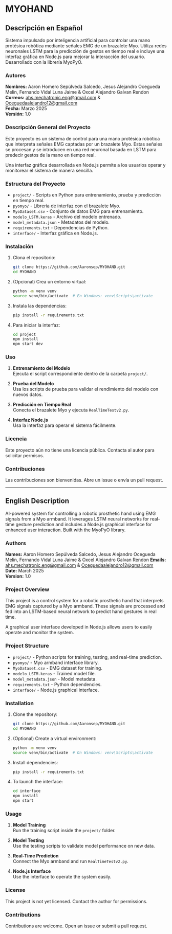 # MYOHAND

## Descripción en Español

Sistema impulsado por inteligencia artificial para controlar una mano protésica robótica mediante señales EMG de un brazalete Myo. Utiliza redes neuronales LSTM para la predicción de gestos en tiempo real e incluye una interfaz gráfica en Node.js para mejorar la interacción del usuario. Desarrollado con la librería MyoPyO.

### Autores

**Nombres:** Aaron Homero Sepúlveda Salcedo, Jesus Alejandro Ocegueda Melin, Fernando Vidal Luna Jaime & Oxcel Alejandro Galvan Rendon
**Correos:** ahs.mechatronic.eng@gmail.com & Oceguedaalejandro12@gmail.com <br>
**Fecha:** Marzo 2025  
**Versión:** 1.0

### Descripción General del Proyecto

Este proyecto es un sistema de control para una mano protésica robótica que interpreta señales EMG captadas por un brazalete Myo. Estas señales se procesan y se introducen en una red neuronal basada en LSTM para predecir gestos de la mano en tiempo real.

Una interfaz gráfica desarrollada en Node.js permite a los usuarios operar y monitorear el sistema de manera sencilla.

### Estructura del Proyecto

- `project/` - Scripts en Python para entrenamiento, prueba y predicción en tiempo real.
- `pyomyo/` - Librería de interfaz con el brazalete Myo.
- `MyoDataset.csv` - Conjunto de datos EMG para entrenamiento.
- `modelo_LSTM.keras` - Archivo del modelo entrenado.
- `model_metadata.json` - Metadatos del modelo.
- `requirements.txt` - Dependencias de Python.
- `interface/` - Interfaz gráfica en Node.js.

### Instalación

1. Clona el repositorio:
   ```bash
   git clone https://github.com/Aaronsep/MYOHAND.git
   cd MYOHAND
   ```

2. (Opcional) Crea un entorno virtual:
   ```bash
   python -m venv venv
   source venv/bin/activate  # En Windows: venv\Scripts\activate
   ```

3. Instala las dependencias:
   ```bash
   pip install -r requirements.txt
   ```

4. Para iniciar la interfaz:
   ```bash
   cd project
   npm install
   npm start dev
   ```

### Uso

1. **Entrenamiento del Modelo**  
   Ejecuta el script correspondiente dentro de la carpeta `project/`.

2. **Prueba del Modelo**  
   Usa los scripts de prueba para validar el rendimiento del modelo con nuevos datos.

3. **Predicción en Tiempo Real**  
   Conecta el brazalete Myo y ejecuta `RealTimeTestv2.py`.

4. **Interfaz Node.js**  
   Usa la interfaz para operar el sistema fácilmente.

### Licencia

Este proyecto aún no tiene una licencia pública. Contacta al autor para solicitar permisos.

### Contribuciones

Las contribuciones son bienvenidas. Abre un issue o envía un pull request.

---

## English Description

AI-powered system for controlling a robotic prosthetic hand using EMG signals from a Myo armband. It leverages LSTM neural networks for real-time gesture prediction and includes a Node.js graphical interface for enhanced user interaction. Built with the MyoPyO library.

### Authors

**Names:** Aaron Homero Sepúlveda Salcedo, Jesus Alejandro Ocegueda Melin, Fernando Vidal Luna Jaime & Oxcel Alejandro Galvan Rendon
**Emails:** ahs.mechatronic.eng@gmail.com & Oceguedaalejandro12@gmail.com <br>
**Date:** March 2025  
**Version:** 1.0

### Project Overview

This project is a control system for a robotic prosthetic hand that interprets EMG signals captured by a Myo armband. These signals are processed and fed into an LSTM-based neural network to predict hand gestures in real time.

A graphical user interface developed in Node.js allows users to easily operate and monitor the system.

### Project Structure

- `project/` - Python scripts for training, testing, and real-time prediction.
- `pyomyo/` - Myo armband interface library.
- `MyoDataset.csv` - EMG dataset for training.
- `modelo_LSTM.keras` - Trained model file.
- `model_metadata.json` - Model metadata.
- `requirements.txt` - Python dependencies.
- `interface/` - Node.js graphical interface.

### Installation

1. Clone the repository:
   ```bash
   git clone https://github.com/Aaronsep/MYOHAND.git
   cd MYOHAND
   ```

2. (Optional) Create a virtual environment:
   ```bash
   python -m venv venv
   source venv/bin/activate  # On Windows: venv\Scripts\activate
   ```

3. Install dependencies:
   ```bash
   pip install -r requirements.txt
   ```

4. To launch the interface:
   ```bash
   cd interface
   npm install
   npm start
   ```

### Usage

1. **Model Training**  
   Run the training script inside the `project/` folder.

2. **Model Testing**  
   Use the testing scripts to validate model performance on new data.

3. **Real-Time Prediction**  
   Connect the Myo armband and run `RealTimeTestv2.py`.

4. **Node.js Interface**  
   Use the interface to operate the system easily.

### License

This project is not yet licensed. Contact the author for permissions.

### Contributions

Contributions are welcome. Open an issue or submit a pull request.
